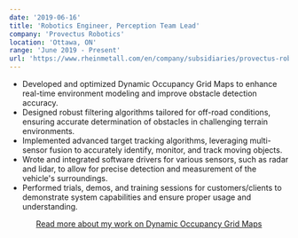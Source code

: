 ```yaml
---
date: '2019-06-16'
title: 'Robotics Engineer, Perception Team Lead'
company: 'Provectus Robotics'
location: 'Ottawa, ON'
range: 'June 2019 - Present'
url: 'https://www.rheinmetall.com/en/company/subsidiaries/provectus-robotics-solutions'
---
```


- Developed and optimized Dynamic Occupancy Grid Maps to enhance real-time environment modeling and improve obstacle detection accuracy.
- Designed robust filtering algorithms tailored for off-road conditions, ensuring accurate determination of obstacles in challenging terrain environments.
- Implemented advanced target tracking algorithms, leveraging multi-sensor fusion to accurately identify, monitor, and track moving objects.
- Wrote and integrated software drivers for various sensors, such as radar and lidar, to allow for precise detection and measurement of the vehicle's surroundings.
- Performed trials, demos, and training sessions for customers/clients to demonstrate system capabilities and ensure proper usage and understanding.

<a href="/archive/dynamic-grid-map"><p style="text-align:center">Read more about my work on Dynamic Occupancy Grid Maps</p></a>
